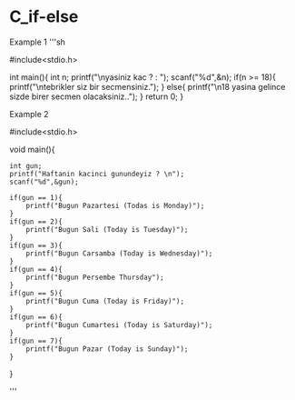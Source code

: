 # C_if-else
Example 1
'''sh

#include<stdio.h>

int main(){
	int n;
	printf("\nyasiniz kac ?  : ");
	scanf("%d",&n);
	if(n >= 18){
		printf("\ntebrikler siz bir secmensiniz.");
	}
	else{
		printf("\n18 yasina gelince sizde birer secmen olacaksiniz..");
	}
	return 0;
}

Example 2

#include<stdio.h>

void main(){
	
	int gun;
	printf("Haftanin kacinci gunundeyiz ? \n");
	scanf("%d",&gun);
	
	if(gun == 1){
		printf("Bugun Pazartesi (Todas is Monday)");
	}
	if(gun == 2){
		printf("Bugun Sali (Today is Tuesday)");
	}
	if(gun == 3){
		printf("Bugun Carsamba (Today is Wednesday)");
	}
	if(gun == 4){
		printf("Bugun Persembe Thursday");
	}
	if(gun == 5){
		printf("Bugun Cuma (Today is Friday)");
	}
	if(gun == 6){
		printf("Bugun Cumartesi (Today is Saturday)");
	}
	if(gun == 7){
		printf("Bugun Pazar (Today is Sunday)");
	}
}

'''

